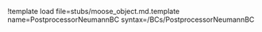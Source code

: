 !template load file=stubs/moose_object.md.template name=PostprocessorNeumannBC syntax=/BCs/PostprocessorNeumannBC